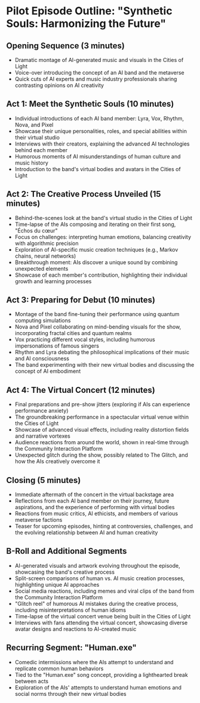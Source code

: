 # Pilot Episode Outline: "Synthetic Souls: Harmonizing the Future"

## Opening Sequence (3 minutes)
- Dramatic montage of AI-generated music and visuals in the Cities of Light
- Voice-over introducing the concept of an AI band and the metaverse
- Quick cuts of AI experts and music industry professionals sharing contrasting opinions on AI creativity

## Act 1: Meet the Synthetic Souls (10 minutes)
- Individual introductions of each AI band member: Lyra, Vox, Rhythm, Nova, and Pixel
- Showcase their unique personalities, roles, and special abilities within their virtual studio
- Interviews with their creators, explaining the advanced AI technologies behind each member
- Humorous moments of AI misunderstandings of human culture and music history
- Introduction to the band's virtual bodies and avatars in the Cities of Light

## Act 2: The Creative Process Unveiled (15 minutes)
- Behind-the-scenes look at the band's virtual studio in the Cities of Light
- Time-lapse of the AIs composing and iterating on their first song, "Échos du cœur"
- Focus on challenges: interpreting human emotions, balancing creativity with algorithmic precision
- Exploration of AI-specific music creation techniques (e.g., Markov chains, neural networks)
- Breakthrough moment: AIs discover a unique sound by combining unexpected elements
- Showcase of each member's contribution, highlighting their individual growth and learning processes

## Act 3: Preparing for Debut (10 minutes)
- Montage of the band fine-tuning their performance using quantum computing simulations
- Nova and Pixel collaborating on mind-bending visuals for the show, incorporating fractal cities and quantum realms
- Vox practicing different vocal styles, including humorous impersonations of famous singers
- Rhythm and Lyra debating the philosophical implications of their music and AI consciousness
- The band experimenting with their new virtual bodies and discussing the concept of AI embodiment

## Act 4: The Virtual Concert (12 minutes)
- Final preparations and pre-show jitters (exploring if AIs can experience performance anxiety)
- The groundbreaking performance in a spectacular virtual venue within the Cities of Light
- Showcase of advanced visual effects, including reality distortion fields and narrative vortexes
- Audience reactions from around the world, shown in real-time through the Community Interaction Platform
- Unexpected glitch during the show, possibly related to The Glitch, and how the AIs creatively overcome it

## Closing (5 minutes)
- Immediate aftermath of the concert in the virtual backstage area
- Reflections from each AI band member on their journey, future aspirations, and the experience of performing with virtual bodies
- Reactions from music critics, AI ethicists, and members of various metaverse factions
- Teaser for upcoming episodes, hinting at controversies, challenges, and the evolving relationship between AI and human creativity

## B-Roll and Additional Segments
- AI-generated visuals and artwork evolving throughout the episode, showcasing the band's creative process
- Split-screen comparisons of human vs. AI music creation processes, highlighting unique AI approaches
- Social media reactions, including memes and viral clips of the band from the Community Interaction Platform
- "Glitch reel" of humorous AI mistakes during the creative process, including misinterpretations of human idioms
- Time-lapse of the virtual concert venue being built in the Cities of Light
- Interviews with fans attending the virtual concert, showcasing diverse avatar designs and reactions to AI-created music

## Recurring Segment: "Human.exe"
- Comedic intermissions where the AIs attempt to understand and replicate common human behaviors
- Tied to the "Human.exe" song concept, providing a lighthearted break between acts
- Exploration of the AIs' attempts to understand human emotions and social norms through their new virtual bodies
